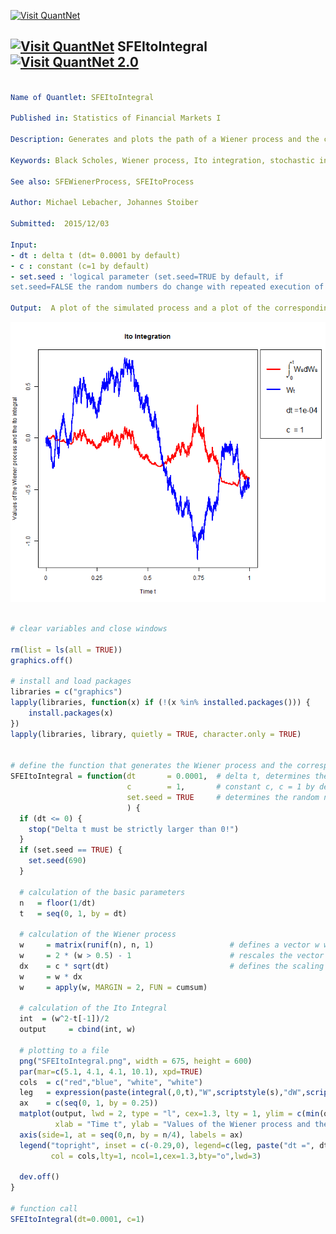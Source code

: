 
[<img src="https://github.com/QuantLet/Styleguide-and-Validation-procedure/blob/master/pictures/banner.png" alt="Visit QuantNet">](http://quantlet.de/index.php?p=info)

## [<img src="https://github.com/QuantLet/Styleguide-and-Validation-procedure/blob/master/pictures/qloqo.png" alt="Visit QuantNet">](http://quantlet.de/) **SFEItoIntegral** [<img src="https://github.com/QuantLet/Styleguide-and-Validation-procedure/blob/master/pictures/QN2.png" width="60" alt="Visit QuantNet 2.0">](http://quantlet.de/d3/ia)

```yaml

Name of Quantlet: SFEItoIntegral

Published in: Statistics of Financial Markets I

Description: Generates and plots the path of a Wiener process and the corresponding Ito Integral for a given specification of c and delta_t.

Keywords: Black Scholes, Wiener process, Ito integration, stochastic integration, times series, stochastic process

See also: SFEWienerProcess, SFEItoProcess

Author: Michael Lebacher, Johannes Stoiber

Submitted:  2015/12/03

Input:
- dt : delta t (dt= 0.0001 by default)
- c : constant (c=1 by default)
- set.seed : 'logical parameter (set.seed=TRUE by default, if 
set.seed=FALSE the random numbers do change with repeated execution of the function)'

Output:  A plot of the simulated process and a plot of the corresponding Ito Integral

```

![Picture1](SFEItoIntegral.png)


```r

# clear variables and close windows

rm(list = ls(all = TRUE))
graphics.off()

# install and load packages
libraries = c("graphics")
lapply(libraries, function(x) if (!(x %in% installed.packages())) {
    install.packages(x)
})
lapply(libraries, library, quietly = TRUE, character.only = TRUE)


# define the function that generates the Wiener process and the corresponding Ito integral
SFEItoIntegral = function(dt       = 0.0001,  # delta t, determines the length of the step size
                          c        = 1,       # constant c, c = 1 by default
                          set.seed = TRUE     # determines the random numbers generation
                          ) {
  if (dt <= 0) {
    stop("Delta t must be strictly larger than 0!")
  }
  if (set.seed == TRUE) {
    set.seed(690)
  }
  
  # calculation of the basic parameters
  n   = floor(1/dt)                              
  t   = seq(0, 1, by = dt)                                   
  
  # calculation of the Wiener process
  w     = matrix(runif(n), n, 1)                 # defines a vector w which contains values randomly choosen greater or smaller than zero
  w     = 2 * (w > 0.5) - 1                      # rescales the vector w to -1 or 1
  dx    = c * sqrt(dt)                           # defines the scaling factor dx
  w 	= w * dx                                   
  w 	= apply(w, MARGIN = 2, FUN = cumsum)
  
  # calculation of the Ito Integral 
  int  = (w^2-t[-1])/2
  output 	 = cbind(int, w)
  
  # plotting to a file
  png("SFEItoIntegral.png", width = 675, height = 600) 
  par(mar=c(5.1, 4.1, 4.1, 10.1), xpd=TRUE)
  cols  = c("red","blue", "white", "white")
  leg   = expression(paste(integral(,0,t),"W",scriptstyle(s),"dW",scriptstyle(s),sep=""),paste("W",scriptstyle(t),sep=""))
  ax    = c(seq(0, 1, by = 0.25)) 
  matplot(output, lwd = 2, type = "l", cex=1.3, lty = 1, ylim = c(min(output), max(output)), col = cols, main = "Ito Integration", 
		  xlab = "Time t", ylab = "Values of the Wiener process and the Ito integral", xaxt="n")
  axis(side=1, at = seq(0,n, by = n/4), labels = ax)
  legend("topright", inset = c(-0.29,0), legend=c(leg, paste("dt =", dt, sep=""),paste("c  = ", c, sep="")),
		 col = cols,lty=1, ncol=1,cex=1.3,bty="o",lwd=3)
  
  dev.off()
}

# function call
SFEItoIntegral(dt=0.0001, c=1) 

```
